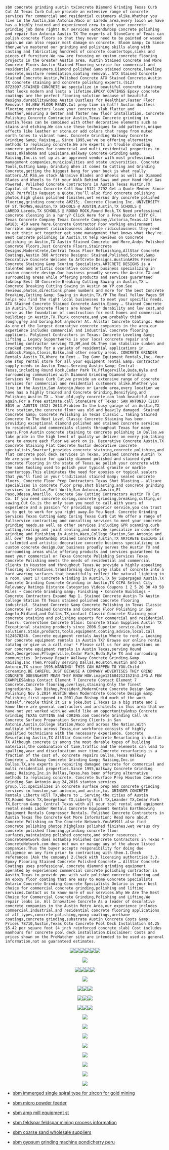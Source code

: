 
```
sbm concrete grinding austin txConcrete Diamond Grinding Texas Curb Cut At Texas Curb Cut,we provide an extensive range of concrete services for commercial and residential customers alike.Whether you live in the Austin,San Antonio,Waco or Laredo area,every loion we have has a highly trained and experienced crew to get your concrete grinding job done right! Our services extend&nbsp Concrete polishing and repair San Antonio Austin TX The experts at StoneCare of Texas can polish concrete floors so that they never need to be painted or waxed again.We can also repair most damage on concrete. Bloom &amp; Co Since then,we've mastered our grinding and polishing skills along with casting and fabricating hundreds of concrete countertops,sinks and pieces of furniture.We now are focusing on custom concrete flooring projects in the Greater Austin area. Austin Stained Concrete and More Concrete Floors Austin Stained Flooring service for commercial and residential consumers.Diamond polished &amp stained concrete,leveling concrete,moisture remediation,coating removal. ATX Stained Concrete Stained Concrete Austin,Polished Concrete ATX Stained Concrete.Austin TX concrete staining and concrete polishing experts.(512) 8723097.STAINED CONCRETE We specialize in beautiful concrete staining that looks modern and lasts a lifetime.EPOXY COATINGS Epoxy concrete coatings are the perfect flooring solution because of beautiful designs,durability&nbsp Austin Dustless for Healthier,Faster Floor Removal! 04.NEW FLOOR READY.Cut prep time in half! Austin dustless flooring contractors leave your concrete slab flatter and smoother,ensuring a better and faster new floor installation. Concrete Polishing Concrete Contractor Austin,Texas Concrete grinding in Austin,Texas can be combined with other decorative elements such as stains and etching.We can use these techniques to add patterns,unique effects like leather or stone,or add colors that range from muted earth tones to vibrant hues. Concrete Grinding Walkway Concrete Grinding &amp; Raising,… Since 1995,we've be offering alternative methods to replacing concrete.We are experts in trouble shooting concrete problems for commercial and multi residential properties in Texas,Oklahoma and Louisiana.Walkway Concrete Grinding &amp; Raising,Inc.is set up as an approved vendor with most professional management companies,municipalities and state universities. Concrete Tools,Cutting &amp; Grinding When it comes to Cutting and Grinding Concrete,getting the biggest bang for your buck is what really matters.At RSS,we stock Abrasive Blades and Wheels as well as Diamond Blades and Wheels to fit your Walk Behind Saws and your Hand Held Gas Powered. Polished Concrete Contractors in Austin Texas Austin,TX Capitol of Texas Concrete Call Now (512) 2792 Get a Quote Member Since 2020 Portfolio Request a Quote.You’ll also find concrete polishing photos,high gloss polished finishes,wet versus dry concrete polished flooring,grinding concrete &#215;. Concrete Cleaning Inc. UNIVERSITY OF ST.THOMAS,Houston,TX SCHOOLS @ AUSTIN,Austin,TX SCHOOLS @ LAREDO,Laredo,TX SCHOOLS @ ROUND ROCK,Round Rock,TX Need professional concrete cleaning in a hurry? Click Here for a Free Quote! CITY OF. Texas Concrete Company Texas Concrete Company,Victoria,Texas.42 likes &#183; 450 were here.Concrete Contractor Poor working environment horrible management ridiculousness absolute ridiculousness they need to get their act together get some management that knows what they're. Best Concrete polishing in Austin,TX Yelp Reviews on Concrete polishing in Austin,TX Austin Stained Concrete and More,Andys Polished Concrete Floors,Just Concrete Floors,Staincrete Designs,ModernCrete,Central Texas Floor Refinishing,AllStar Concrete Coatings,Austin 360 Artcrete Designs: Stained,Polished,Scored,&amp Decorative Concrete Welcome to ArtCrete Designs.Austin&#39s Premier Concrete Staining &amp Scoring Specialists.ARTCRETE DESIGNS is a talented and artistic decorative concrete business specializing in custom concrete design.Our business proudly serves the Austin TX and surrounding areas while offering products and services guaranteed to&nbsp Best 30 Concrete Breaking Cutting Sawing in Austin,TX … Concrete Breaking Cutting Sawing in Austin on YP.com.See reviews,photos,directions,phone numbers and more for the best Concrete Breaking,Cutting &amp; Sawing in Austin,TX.YP The Real Yellow Pages SM helps you find the right local businesses to meet your specific needs. ATX Stained Concrete Stained Concrete Austin,Epoxy … Stained Concrete in Austin,TX Concrete floors are known for durability and low cost,and serve as the foundation of construction for most homes and commercial buildings in Austin,TX.Think concrete,and you probably think rough,grey and boring.Not anymore! At. Allstar Concrete Coatings: Home As one of the largest decorative concrete companies in the area,our experience includes commercial and industrial concrete flooring appliions. PolyLevel Contractors in Texas: Concrete Leveling &amp; Lifting … Legacy Supportworks is your local concrete repair and leveling contractor serving TX,NM,and Ok.They can stabilize sunken and cracked concrete for a variety of residential applications in Lubbock,Pampa,Clovis,Balko,and other nearby areas. CONCRETE GRINDER Rentals Austin TX,Where to Rent … Top Gunn Equipment Rentals,Inc. Your one stop rental store for all your equipment rental &amp; contractor supply needs in Austin Texas.Serving Austin &amp; Central Texas,including Round Rock,Cedar Park TX,Pflugerville,Buda,Kyle and surrounding communities with Diamond Grinding Diamond Grinding Services At Texas Curb Cut,we provide an extensive range of concrete services for commercial and residential customers alike.Whether you live in the Austin,San Antonio,Waco or Laredo area,every location we have has a highly trained and Concrete Grinding,Densifying,and Polishing Austin TX … Your old,ugly concrete can look beautiful once again.For a free estimate,call StoneCare of Texas: SAN ANTONIO (210) 8019 or AUSTIN (512) 2613.Problem In the busy garage of an Austin,TX fire station,the concrete floor was old and heavily damaged. Stained Concrete &amp; Concrete Polishing in Texas Classic … Taking Stained Concrete To The Next Level Classic Concrete Staining has been providing exceptional diamond polished and stained concrete services to residential and commercials clients throughout Texas for many years.From Austin concrete staining to concrete polishing in Dallas,we take pride in the high level of quality we deliver on every job,taking care to ensure each floor we work on is. Decorative Concrete Austin,TX Concrete Staining Flat Concrete Austin decorative concrete specialists,Smarturf,provides concrete staining,concrete polishing,and flat concrete pool deck services in Texas. Stained Concrete Austin Tx We are your choice for quality diamond polished and stained dyed concrete flooring in the state of Texas.We polish your concrete with the same tooling used to polish your typical granite or marble countertops.This eliminates the need for epoxies or topical sealers that you'll find in your traditional stained &amp; sealed concrete floors. Concrete Floor Prep Contractors Texas Shot Blasting … allcare specializes in concrete floor prep,shot blasting,and concrete grinding services in Dallas,Fort Worth,San Antonio,Austin,El Paso,Odessa,Amarillo. Concrete Saw Cutting Contractors Austin TX Cut Co. If you need concrete coring,concrete grinding,breaking,cutting,or sawing,Cut Co.is the only team you need to call.With years of experience and a passion for providing superior service,you can trust us to get to work for you right away.Do You Need. Concrete Grinding Services Texas Cutting &amp Coring Texas Curb Cut We offer a range of fullservice contracting and consulting services to meet your concrete grinding needs,as well as other services including GPR scanning,curb cutting,sealing and joint sealing,and more.We specialize in concrete grinding and finishing in Austin,Waco,College Station,San Antonio and all over the great&nbsp Stained Concrete Austin,TX ARTCRETE DESIGNS is a talented and artistic decorative concrete business specializing in custom concrete design.Our business proudly serves the Austin TX and surrounding areas while offering products and services guaranteed to meet your commercial or Texas Concrete Polishing Services Texas Concrete Polishing meets the needs of residential and commercial clients in Houston and throughout Texas.We provide a highly appealing flooring alternatives,transforming dusty,gray slabs of concrete into a hard wearing surfaces that beautifully reflect the natural lighting in a room. Best 17 Concrete Grinding in Austin,TX by Superpages Austin,TX Concrete Grinding Concrete Grinding in Austin,TX CCPA Select City Relevancy Ratings Distance Categories Videos Coupons 1 2 5 20 30 40 50 Miles • Concrete Grinding &amp; Finishing • Concrete Buildings • Concrete Contractors Expand Map 1. Stained Concrete Austin Tx Austin College Station TX Texas stained polished concrete flooring industrial. Stained Concrete &amp Concrete Polishing in Texas Classic Concrete For Stained Concrete and Concrete Floor Polishing in San Angelo,Midland,and Dallas,TX,contact Classic Concrete Staining your concrete staining and polishing experts for commercial and residential floors. Cornerstone Concrete Stain: Concrete Stain Supplies Austin TX Exceptional staining products since 2006.Superior service.Custom solutions.Stain,products,tools,equipment,coating,advice,local.Call 5124678246. Concrete equipment rentals Austin Where to rent … Looking for concrete equipment rentals in Austin TX? Browse our online rental catalog or give us a call now! * Please call us for any questions on our concrete equipment rentals in Austin Texas,serving Round Rock,Georgetown,Pflugerville,Cedar Park,Buda,Kyle TX and surrouding communities. Driveway Repair Walkway Concrete Grinding &amp Raising,Inc Them.Proudly serving Dallas,Houston,Austin and San Antonio,TX since 1995.WARNING! THIS CAN HAPPEN TO YOU.Child Screaming.BE CAREFUL JUST BECAUSE A COMPANY ADVERTISES THEY GRIND CONCRETE DOESN&#39T MEAN THEY KNOW HOW.image1216042121521h3.JPG.A FEW EXAMPLES&nbsp Contact Element 7 Concrete Contact Element 7 Concrete.Concrete flooring,overlays,staining.Only the finest ingredients. Dan Bishop,President,ModernCrete Concrete Design &amp Polishing Nov 5,2014 AUSTIN When ModernCrete Concrete Design &amp Polishing first opened in 2001,Dan Bishop did much of the work himself."People think it is a joke,but I.Texas is a big state and I know there are general contractors and architects in this area that we have not yet worked with.We would like an opportunity&nbsp Concrete Grinding TEXAS CUTTING and CORING.com Concrete Grinding Call Us Concrete Surface Preparation Serving Clients in San Antonio,Austin,College Station,Waco and across the Nation.With multiple offices across Texas,our workforce consists of highly qualified technicians with the necessary experience. Concrete Resurfacing Austin,TX AllStar Concrete Concrete Resurfacing in Austin TX Although concrete is among the most durable types of building materials,the combination of time,traffic and the elements can lead to spalling,wear and discoloration over time.Concrete resurfacing is a fraction of the cost of. concrete repairs Dallas,Texas Walkway Concrete … Walkway Concrete Grinding &amp; Raising,Inc.in Dallas,TX,are experts in repairing damaged concrete for commercial and multi residential properties.Since 1995,Walkway Concrete Grinding &amp; Raising,Inc.in Dallas,Texas,has been offering alternative methods to replacing concrete. Concrete Surface Prep Houston Concrete Grinding San Antonio Aug 24,2016 stanton services group,llc.specializes in concrete surface prep and concrete grinding services in houston,san antonio,and austin,tx. GRINDER CONCRETE Rentals Liberty Hill TX,Where to … Serving the cities of Austin TX,Round Rock TX,Georgetown TX,Liberty Hill TX,Leander TX,Cedar Park TX,Bertram &amp; Central Texas with all your tool rental and equipment rental needs Ladder Rentals Concrete Equipment Rentals Earthmoving Equipment Rentals Compressor Rentals. Polished Concrete Contractors in Austin Texas The Concrete Get More Information: Read more about Concrete Polishing on The Concrete Network.You&#39ll also find concrete polishing photos,highgloss polished finishes,wet versus dry concrete polished flooring,grinding concrete floor surfaces,maintaining polished concrete,and other resources.* ConcreteNetwork does not&nbsp Polished Concrete Contractors in Texas * ConcreteNetwork.com does not own or manage any of the above listed companies.Thus the buyer accepts responsibility for doing due diligence on any firm prior to contracting with them.1.Check references (Ask the company) 2.Check with licensing authorities 3.3. Epoxy Flooring Stained Concrete Polished Concrete … AllStar Concrete Coatings uses professional concrete diamond grinding equipment operated by experienced commercial concrete polishing contractor in Austin,Texas to provide you with safe polished concrete flooring and an epoxy floor coating that are easy to Home Concrete Specialists Ontario Concrete Grinding Concrete Specialists Ontario is your best choice for commercial concrete grinding,polishing and lifting services.Contact us to know more of our services.Why We Are The Best Choice for Commercial Concrete Grinding,Polishing and Lifting.We repair leaks in. All Innovative Concrete As a leader of decorative concrete companies in the Austin Metro Area,our experience includes commercial,industrial,and residential concrete flooring applications of all types,concrete polishing,epoxy coatings,urethane coatings,concrete grinding,substrate Austin Concrete Costs &amp; Prices 78710,Austin,Texas Octo Concrete Pool Deck Installation $4.25 $5.42 per square foot (4 inch reinforced concrete slab) Cost includes manhours for concrete pool deck installation.Disclaimer: Costs and prices shown on the ProMatcher site are intended to be used as general information,not as guaranteed estimates. 
```

<div align="center">
  
<a rel="nofollow" href="https://m.shibang-china.com?f=github&k=sbm+concrete+grinding+austin+tx"><img src="https://static.shibang-china.com/en/l.png"></a><img src="https://static.shibang-china.com/en/hw.png"><a rel="nofollow" href="https://m.shibang-china.com/product/?f=github&k=sbm+concrete+grinding+austin+tx"><img src="https://static.shibang-china.com/en/p.png"></a><a rel="nofollow" href="https://m.shibang-china.com/cases/?f=github&k=sbm+concrete+grinding+austin+tx"><img src="https://static.shibang-china.com/en/c.png"></a><a rel="nofollow" href="https://m.shibang-china.com/news/?f=github&k=sbm+concrete+grinding+austin+tx"><img src="https://static.shibang-china.com/en/n.png"></a><a rel="nofollow" href="https://m.shibang-china.com?f=github&k=sbm+concrete+grinding+austin+tx"><img src="https://static.shibang-china.com/en/m.png"></a>

<a rel="nofollow" href="https://m.shibang-china.com/product/?f=github&k=sbm+concrete+grinding+austin+tx"><img src="https://static.shibang-china.com/en/b.jpg"></a>
  
<a rel="nofollow" href="https://m.shibang-china.com/solution-aggregate.html?f=github&k=sbm+concrete+grinding+austin+tx"><img src="https://static.shibang-china.com/en/a.jpg"></a><a rel="nofollow" href="https://m.shibang-china.com/solution-mine.html?f=github&k=sbm+concrete+grinding+austin+tx"><img src="https://static.shibang-china.com/en/m.jpg"></a><a rel="nofollow" href="https://m.shibang-china.com/solution-mill.html?f=github&k=sbm+concrete+grinding+austin+tx"><img src="https://static.shibang-china.com/en/g.jpg"></a><a rel="nofollow" href="https://m.shibang-china.com/solution-epc.html?f=github&k=sbm+concrete+grinding+austin+tx"><img src="https://static.shibang-china.com/en/e.jpg"></a>

<a rel="nofollow" href="https://m.shibang-china.com/product/?f=github&k=sbm+concrete+grinding+austin+tx"><img src="https://static.shibang-china.com/en/a-p.png"></a>

<a rel="nofollow" href="https://m.shibang-china.com/product/crusher/c6x.html?f=github&k=sbm+concrete+grinding+austin+tx"><img src="https://static.shibang-china.com/en/j.jpg"></a><a rel="nofollow" href="https://m.shibang-china.com/product/crusher/ci5x.html?f=github&k=sbm+concrete+grinding+austin+tx"><img src="https://static.shibang-china.com/en/i.jpg"></a><a rel="nofollow" href="https://m.shibang-china.com/product/crusher/hst.html?f=github&k=sbm+concrete+grinding+austin+tx"><img src="https://static.shibang-china.com/en/c.jpg"></a>

<a rel="nofollow" href="https://m.shibang-china.com/product/mill/mtw.html?f=github&k=sbm+concrete+grinding+austin+tx"><img src="https://static.shibang-china.com/en/mtw.jpg"></a><a rel="nofollow" href="https://m.shibang-china.com/product/mill/scm.html?f=github&k=sbm+concrete+grinding+austin+tx"><img src="https://static.shibang-china.com/en/scm.jpg"></a><a rel="nofollow" href="https://m.shibang-china.com/product/mill/lm.html?f=github&k=sbm+concrete+grinding+austin+tx"><img src="https://static.shibang-china.com/en/lm.jpg"></a>

<a rel="nofollow" href="https://m.shibang-china.com/product/sand/vsi6x.html?f=github&k=sbm+concrete+grinding+austin+tx"><img src="https://static.shibang-china.com/en/6x.jpg"></a><a rel="nofollow" href="https://m.shibang-china.com/product/sand/vu.html?f=github&k=sbm+concrete+grinding+austin+tx"><img src="https://static.shibang-china.com/en/vu.jpg"></a><a rel="nofollow" href="https://m.shibang-china.com/product/mobile/klun.html?f=github&k=sbm+concrete+grinding+austin+tx"><img src="https://static.shibang-china.com/en/k.jpg"></a>

<a rel="nofollow" href="https://m.shibang-china.com/cases/?f=github&k=sbm+concrete+grinding+austin+tx"><img src="https://static.shibang-china.com/en/case.png"></a>

<a rel="nofollow" href="https://m.shibang-china.com/cases/aggregate/202.html?f=github&k=sbm+concrete+grinding+austin+tx"><img src="https://static.shibang-china.com/en/c-1.jpg"></a>

<a rel="nofollow" href="https://m.shibang-china.com/cases/aggregate/203.html?f=github&k=sbm+concrete+grinding+austin+tx"><img src="https://static.shibang-china.com/en/c-2.jpg"></a>

<a rel="nofollow" href="https://m.shibang-china.com/cases/mill/123.html?f=github&k=sbm+concrete+grinding+austin+tx"><img src="https://static.shibang-china.com/en/c-3.jpg"></a>

<a rel="nofollow" href="https://m.shibang-china.com/contact_us.html?f=github&k=sbm+concrete+grinding+austin+tx"><img src="https://static.shibang-china.com/en/contact.png"></a>

<a rel="nofollow" href="https://swt.shibang-china.com/?f=github&k=sbm+concrete+grinding+austin+tx"><img src="https://static.shibang-china.com/en/chat.png"></a>

<a rel="nofollow" href="https://whatsapp.shibangsoft.com/WhatsApp.php?f=github&k=sbm+concrete+grinding+austin+tx"><img src="https://static.shibang-china.com/en/whatsapp.png"></a>

<a rel="nofollow" href="https://m.shibang-china.com/?f=github&k=sbm+concrete+grinding+austin+tx"><img src="https://static.shibang-china.com/en/website.png"></a>

</div>


* [sbm immerged single spiral type for zircon for gold mining](sbm%20immerged%20single%20spiral%20type%20for%20zircon%20for%20gold%20mining.md)

* [sbm micro powder feeder](sbm%20micro%20powder%20feeder.md)

* [sbm amp mill equipment st](sbm%20amp%20mill%20equipment%20st.md)

* [sbm feldspar feldspar mining process information](sbm%20feldspar%20feldspar%20mining%20process%20information.md)

* [sbm coarse sand wholesale suppliers](sbm%20coarse%20sand%20wholesale%20suppliers.md)

* [sbm gypsum grinding machine pondicherry peru](sbm%20gypsum%20grinding%20machine%20pondicherry%20peru.md)